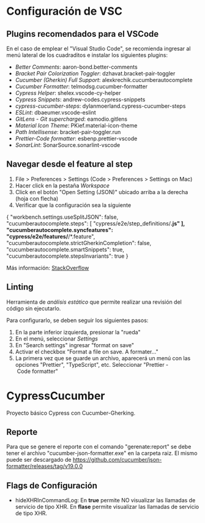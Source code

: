 # Configuración de VSC

## Plugins recomendados para el VSCode

En el caso de emplear el "Visual Studio Code", se recomienda ingresar al menú lateral de los cuadraditos e instalar los siguientes plugins:

- *Better Comments*: aaron-bond.better-comments
- *Bracket Pair Colorization Toggler*: dzhavat.bracket-pair-toggler
- *Cucumber (Gherkin) Full Support*: alexkrechik.cucumberautocomplete
- *Cucumber Formatter*: telmodsg.cucumber-formatter
- *Cypress Helper*: shelex.vscode-cy-helper
- *Cypress Snippets*: andrew-codes.cypress-snippets
- *cypress-cucumber-steps*: dylanmoerland.cypress-cucumber-steps
- *ESLint*: dbaeumer.vscode-eslint
- *GitLens - Git supercharged*: eamodio.gitlens
- *Material Icon Theme*: PKief.material-icon-theme
- *Path Intellisense*: bracket-pair-toggler.run
- *Prettier-Code formatter*: esbenp.prettier-vscode
- *SonarLint*: SonarSource.sonarlint-vscode

## Navegar desde el feature al step

1. File > Preferences > Settings (Code > Preferences > Settings on Mac)
2. Hacer click en la pestaña *Workspace*
3. Click en el botón "Open Setting (JSON)" ubicado arriba a la derecha (hoja con flecha)
4. Verificar que la configuración sea la siguiente


{
    "workbench.settings.useSplitJSON": false,
    "cucumberautocomplete.steps": [
        "cypress/e2e/step_definitions/**.js"
      ],
   "cucumberautocomplete.syncfeatures": "cypress/e2e/features/**/*.feature",
   "cucumberautocomplete.strictGherkinCompletion": false,
   "cucumberautocomplete.smartSnippets": true,
   "cucumberautocomplete.stepsInvariants": true
}


Más información: [StackOverflow](https://stackoverflow.com/questions/66434401/is-it-possible-to-navigate-from-feature-file-to-step-definition-and-vice-versa-i?newreg=c766d9efea28417c949af597a9f8098b)

## Linting

Herramienta de *análisis estático* que permite realizar una revisión del código sin ejecutarlo.

Para configurarlo, se deben seguir los siguientes pasos:

1. En la parte inferior izquierda, presionar la "rueda"
2. En el menú, seleccionar *Settings*
3. En "Search settings" ingresar "format on save"
4. Activar el checkbox "Format a file on save. A formater..."
5. La primera vez que se guarde un archivo, aparecerá un menú con las opciones "Prettier", "TypeScript", etc. Seleccionar "Prettier - Code formatter"

# CypressCucumber

Proyecto básico Cypress con Cucumber-Gherking.

## Reporte

Para que se genere el reporte con el comando "gerenate:report" se debe tener el archivo "cucumber-json-formatter.exe" en la carpeta raiz.
El mismo puede ser descargado de https://github.com/cucumber/json-formatter/releases/tag/v19.0.0

## Flags de Configuración
- hideXHRInCommandLog: En **true** permite NO visualizar las llamadas de servicio de tipo XHR. En **flase** permite visualizar las llamadas de servicio de tipo XHR.
